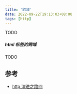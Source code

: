 ```yaml
---
title: '跨域'
date: 2022-09-22T19:13:03+08:00
tags: [http]
---
```


TODO

##### html 标签的跨域

TODO

## 参考

- [http 演进之路四](https://zhuanlan.zhihu.com/p/50979016)
